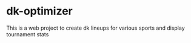 # dk-optimizer
This is a web project to create dk lineups for various sports and display tournament stats 
